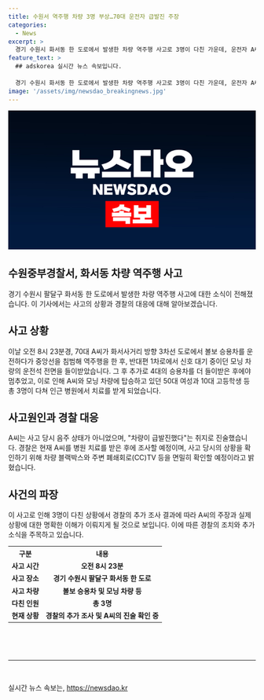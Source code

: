 ```yaml
---
title: 수원서 역주행 차량 3명 부상…70대 운전자 급발진 주장
categories:
  - News
excerpt: >
  경기 수원시 화서동 한 도로에서 발생한 차량 역주행 사고로 3명이 다친 가운데, 운전자 A씨는 차량이 급발진했다고 주장했다. A씨는 중앙선을 침범하여 역주행한 후 모닝차량 등 4대를 들이받았으며, 사고로 3명이 부상을 입었지만 생명에는 지장이 없는 것으로 전해졌다. 현재 수원중부경찰서는 사고 경위를 확인하기 위해 블랙박스와 CCTV 등을 조사 중이며, A씨는 치료를 마친 뒤 조사를 받을 예정이라고 밝혔다.
feature_text: >
  ## adskorea 실시간 뉴스 속보입니다.

  경기 수원시 화서동 한 도로에서 발생한 차량 역주행 사고로 3명이 다친 가운데, 운전자 A씨는 차량이 급발진했다고 주장했다. A씨는 중앙선을 침범하여 역주행한 후 모닝차량 등 4대를 들이받았으며, 사고로 3명이 부상을 입었지만 생명에는 지장이 없는 것으로 전해졌다. 현재 수원중부경찰서는 사고 경위를 확인하기 위해 블랙박스와 CCTV 등을 조사 중이며, A씨는 치료를 마친 뒤 조사를 받을 예정이라고 밝혔다.
image: '/assets/img/newsdao_breakingnews.jpg'
---
```


<p><img src="/assets/img/newsdao_breakingnews.jpg" alt="adskorea 속보" /></p>

<h2>수원중부경찰서, 화서동 차량 역주행 사고</h2>

<p data-ke-size="size16">경기 수원시 팔달구 화서동 한 도로에서 발생한 차량 역주행 사고에 대한 소식이 전해졌습니다. 이 기사에서는 사고의 상황과 경찰의 대응에 대해 알아보겠습니다.</p>

<h2 data-ke-size="size26">사고 상황</h2>

<p data-ke-size="size16">이날 오전 8시 23분경, 70대 A씨가 화서사거리 방향 3차선 도로에서 볼보 승용차를 운전하다가 중앙선을 침범해 역주행을 한 후, 반대편 1차로에서 신호 대기 중이던 모닝 차량의 운전석 전면을 들이받았습니다. 그 후 추가로 4대의 승용차를 더 들이받은 후에야 멈추었고, 이로 인해 A씨와 모닝 차량에 탑승하고 있던 50대 여성과 10대 고등학생 등 총 3명이 다쳐 인근 병원에서 치료를 받게 되었습니다.</p>

<h2 data-ke-size="size26">사고원인과 경찰 대응</h2>

<p data-ke-size="size16">A씨는 사고 당시 음주 상태가 아니었으며, "차량이 급발진했다"는 취지로 진술했습니다. 경찰은 현재 A씨를 병원 치료를 받은 후에 조사할 예정이며, 사고 당시의 상황을 확인하기 위해 차량 블랙박스와 주변 폐쇄회로(CC)TV 등을 면밀히 확인할 예정이라고 밝혔습니다.</p>

<h2 data-ke-size="size26">사건의 파장</h2>

<p data-ke-size="size16">이 사고로 인해 3명이 다친 상황에서 경찰의 추가 조사 결과에 따라 A씨의 주장과 실제 상황에 대한 명확한 이해가 이뤄지게 될 것으로 보입니다. 이에 따른 경찰의 조치와 추가 소식을 주목하고 있습니다.</p>

<table>
  <tr>
    <th>구분</th>
    <th>내용</th>
  </tr>
  <tr>
    <td style="text-align: center; height: 17px;"><b>사고 시간</b></td>
    <td style="text-align: center; height: 17px;"><b>오전 8시 23분</b></td>
  </tr>
  <tr>
    <td style="text-align: center; height: 17px;"><b>사고 장소</b></td>
    <td style="text-align: center; height: 17px;"><b>경기 수원시 팔달구 화서동 한 도로</b></td>
  </tr>
  <tr>
    <td style="text-align: center; height: 17px;"><b>사고 차량</b></td>
    <td style="text-align: center; height: 17px;"><b>볼보 승용차 및 모닝 차량 등</b></td>
  </tr>
  <tr>
    <td style="text-align: center; height: 17px;"><b>다친 인원</b></td>
    <td style="text-align: center; height: 17px;"><b>총 3명</b></td>
  </tr>
  <tr>
    <td style="text-align: center; height: 17px;"><b>현재 상황</b></td>
    <td style="text-align: center; height: 17px;"><b>경찰의 추가 조사 및 A씨의 진술 확인 중</b></td>
  </tr>
</table>

<p data-ke-size="size16">&nbsp;</p>

<p data-ke-size="size16">&nbsp;</p>

<hr>

<p data-ke-size="size16">&nbsp;</p>
실시간 뉴스 속보는, <a href="https://newsdao.kr" rel="dofollow">https://newsdao.kr</a>


